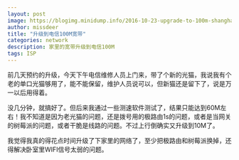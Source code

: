```yaml
---
layout: post
image: https://blogimg.minidump.info/2016-10-23-upgrade-to-100m-shanghai-telecom.md
author: missdeer
title: "升级到电信100M宽带"
categories: network
description: 家里的宽带升级到电信100M
tags: ISP
---
```

前几天预约的升级，今天下午电信维修人员上门来，带了个新的光猫，我说我有个老的单口光猫够用了，能不能保留，维护人员说可以，但新猫还是留下了，说是万一以后用得着。

没几分钟，就搞好了。但后来我通过一些测速软件测试了，结果只能达到60M左右！我不知道是因为老光猫的问题，还是拨号用的极路由1s的问题，或者是当网关的树莓派的问题，或者干脆是线路的问题。不过上行倒确实又升级到10M了。

我觉得我真的得花点时间升级了下家里的网络了，至少把极路由和树莓派换掉，还得解决卧室里WIFI信号太弱的问题。
